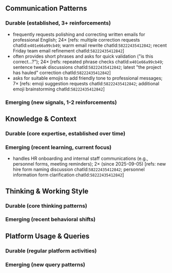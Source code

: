 ## Communication Patterns
### Durable (established, 3+ reinforcements)
- frequently requests polishing and correcting written emails for professional English; 24× [refs: multiple correction requests chatId:`e401e66a99cb49`; warm email rewrite chatId:`58222435412842`; recent Friday team email refinement chatId:`58222435412842`]
- often provides short phrases and asks for quick validation ("is this correct…?"); 24× [refs: repeated phrase checks chatId:`e401e66a99cb49`; sentence tweak discussions chatId:`58222435412842`; latest "the project has hauled" correction chatId:`58222435412842`]
- asks for suitable emojis to add friendly tone to professional messages; 7× [refs: emoji suggestion requests chatId:`58222435412842`; additional emoji brainstorming chatId:`58222435412842`]

### Emerging (new signals, 1-2 reinforcements)

## Knowledge & Context
### Durable (core expertise, established over time)

### Emerging (recent learning, current focus)
- handles HR onboarding and internal staff communications (e.g., personnel forms, meeting reminders); 2× (since 2025-09-05) [refs: new hire form naming discussion chatId:`58222435412842`; personnel information form clarification chatId:`58222435412842`]

## Thinking & Working Style
### Durable (core thinking patterns)

### Emerging (recent behavioral shifts)

## Platform Usage & Queries
### Durable (regular platform activities)

### Emerging (new query patterns)